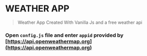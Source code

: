 # WEATHER APP

> Weather App Created With Vanilla Js and a free weather api

### Open `config.js` file and enter `appid` provided by [https://api.openweathermap.org](https://api.openweathermap.org)

